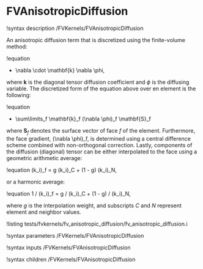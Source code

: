 # FVAnisotropicDiffusion

!syntax description /FVKernels/FVAnisotropicDiffusion

An anisotropic diffusion term that is discretized using the finite-volume method:

!equation
- \nabla \cdot \mathbf{k} \nabla \phi,

where $\mathbf{k}$ is the diagonal tensor diffusion coefficient and $\phi$
is the diffusing variable. The discretized form of the equation above
over en element is the following:

!equation
- \sum\limits_f \mathbf{k}_f (\nabla \phi)_f \mathbf{S}_f

where $\mathbf{S}_f$ denotes the surface vector of face $f$ of the element.
Furthermore, the face gradient, (\nabla \phi)_f, is determined using a
central difference scheme combined with non-orthogonal correction.
Lastly, components of the diffusion (diagonal) tensor can be
either interpolated to the face using a geometric arithmetic average:

!equation
(k_i)_f = g (k_i)_C + (1 - g) (k_i)_N,

or a harmonic average:

!equation
1 / (k_i)_f = g / (k_i)_C + (1 - g) / (k_i)_N,

where $g$ is the interpolation weight, and subscripts $C$ and $N$ represent
element and neighbor values.

!listing tests/fvkernels/fv_anisotropic_diffusion/fv_anisotropic_diffusion.i

!syntax parameters /FVKernels/FVAnisotropicDiffusion

!syntax inputs /FVKernels/FVAnisotropicDiffusion

!syntax children /FVKernels/FVAnisotropicDiffusion
